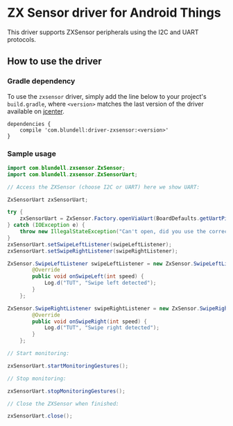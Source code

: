 ZX Sensor driver for Android Things
===================================

This driver supports ZXSensor peripherals using the I2C and UART protocols.

How to use the driver
---------------------

### Gradle dependency

To use the `zxsensor` driver, simply add the line below to your project's `build.gradle`,
where `<version>` matches the last version of the driver available on [jcenter][jcenter].

```
dependencies {
    compile 'com.blundell:driver-zxsensor:<version>'
}
```

### Sample usage

```java
import com.blundell.zxsensor.ZxSensor;
import com.blundell.zxsensor.ZxSensorUart;

// Access the ZXSensor (choose I2C or UART) here we show UART:

ZxSensorUart zxSensorUart;

try {
    zxSensorUart = ZxSensor.Factory.openViaUart(BoardDefaults.getUartPin());
} catch (IOException e) {
    throw new IllegalStateException("Can't open, did you use the correct pin name?", e);
}
zxSensorUart.setSwipeLeftListener(swipeLeftListener);
zxSensorUart.setSwipeRightListener(swipeRightListener);

ZxSensor.SwipeLeftListener swipeLeftListener = new ZxSensor.SwipeLeftListener() {
        @Override
        public void onSwipeLeft(int speed) {
            Log.d("TUT", "Swipe left detected");
        }
    };

ZxSensor.SwipeRightListener swipeRightListener = new ZxSensor.SwipeRightListener() {
        @Override
        public void onSwipeRight(int speed) {
            Log.d("TUT", "Swipe right detected");
        }
    };

// Start monitoring:

zxSensorUart.startMonitoringGestures();

// Stop monitoring:

zxSensorUart.stopMonitoringGestures();

// Close the ZXSensor when finished:

zxSensorUart.close();
```


[jcenter]: https://bintray.com/blundell/maven/driver-zxsensor/_latestVersion
